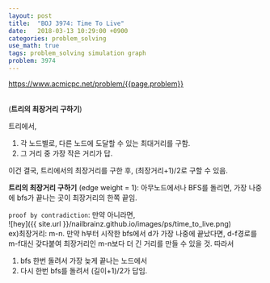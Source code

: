 ```yaml
---
layout: post
title:  "BOJ 3974: Time To Live"
date:   2018-03-13 10:29:00 +0900
categories: problem_solving
use_math: true
tags: problem_solving simulation graph
problem: 3974
---
```


<a target="_blank" href="https://www.acmicpc.net/problem/{{page.problem}}">https://www.acmicpc.net/problem/{{page.problem}}</a><br/><br/>
  
(__트리의 최장거리 구하기__)  

트리에서,

1. 각 노드별로, 다른 노드에 도달할 수 있는 최대거리를 구함.
2. 그 거리 중 가장 작은 거리가 답.


이건 결국, 트리에서의 최장거리를 구한 후, (최장거리+1)/2로 구할 수 있음.   
  
__트리의 최장거리 구하기__ (edge weight = 1): 아무노드에서나 BFS를 돌리면, 가장 나중에 bfs가 끝나는 곳이 최장거리의 한쪽 끝임.  
  
`proof by contradiction`: 만약 아니라면,  
![hey]({{ site.url }}/nailbrainz.github.io/images/ps/time_to_live.png)  
ex)최장거리: m-n. 만약 h부터 시작한 bfs에서 d가 가장 나중에 끝났다면, d-f경로를 m-f대신 갖다붙여 최장거리인 m-n보다 더 긴 거리를 만들 수 있을 것.
따라서
1. bfs 한번 돌려서 가장 늦게 끝나는 노드에서
2. 다시 한번 bfs를 돌려서 (길이+1)/2가 답임.